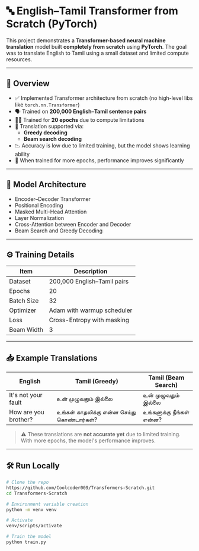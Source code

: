# 🔤 English–Tamil Transformer from Scratch (PyTorch)

This project demonstrates a **Transformer-based neural machine translation** model built **completely from scratch** using **PyTorch**. The goal was to translate English to Tamil using a small dataset and limited compute resources.

---

## 📌 Overview

- ✅ Implemented Transformer architecture from scratch (no high-level libs like `torch.nn.Transformer`)
- 🗣️ Trained on **200,000 English–Tamil sentence pairs**
- 🏋️‍♂️ Trained for **20 epochs** due to compute limitations
- 🔄 Translation supported via:
  - **Greedy decoding**
  - **Beam search decoding**
- 📉 Accuracy is low due to limited training, but the model shows learning ability
- 🚀 When trained for more epochs, performance improves significantly

---

## 🧠 Model Architecture

- Encoder–Decoder Transformer
- Positional Encoding
- Masked Multi-Head Attention
- Layer Normalization
- Cross-Attention between Encoder and Decoder
- Beam Search and Greedy Decoding

---

## ⚙️ Training Details

| Item              | Description                    |
|-------------------|--------------------------------|
| Dataset           | 200,000 English–Tamil pairs    |
| Epochs            | 20                             |
| Batch Size        | 32                             |
| Optimizer         | Adam with warmup scheduler     |
| Loss              | Cross-Entropy with masking     |
| Beam Width        | 3                              |

---

## 📥 Example Translations

| English                     | Tamil (Greedy)                              | Tamil (Beam Search)                 |
|-----------------------------|---------------------------------------------|-------------------------------------|
| It's not your fault         | உன் முழுவதும் இல்லை                         | உன் முழுவதும் இல்லை                 |
| How are you brother?        | உங்கள் காதலிக்கு என்ன செய்து கொண்டார்கள்?     | உங்களுக்கு நீங்கள் என்ன?             |

> ⚠️ These translations are **not accurate yet** due to limited training. With more epochs, the model's performance improves.

---

## 🛠️ Run Locally

```bash
# Clone the repo
https://github.com/Coolcoder009/Transformers-Scratch.git
cd Transformers-Scratch

# Environment variable creation
python -m venv venv

# Activate 
venv/scripts/activate

# Train the model
python train.py
